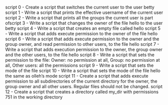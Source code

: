 script 0 - Create a script that switches the current user to the user betty
script 1 - Write a script that prints the effective username of the current user
script 2 - Write a script that prints all the groups the current user is part ofscript 3 - Write a script that changes the owner of the file hello to the user betty
script 4 - Write a script that creates an empty file called hello
script 5 - Write a script that adds execute permission to the owner of the file hello
script 6 - Write a script that adds execute permission to the owner and the group owner, and read permission to other users, to the file hello
script 7 - Write a script that adds execution permission to the owner, the group owner and the other users, to the file hello
script 8 - Write a script that sets the permission to the file: Owner: no permission at all, Group: no permission at all, Other users: all the permissions
script 9 - Write a script that sets the mode of the file
script 10 - Write a script that sets the mode of the file hello the same as olleh’s mode
script 11 - Create a script that adds execute permission to all subdirectories of the current directory for the owner, the group owner and all other users. Regular files should not be changed.
script 12 - Create a script that creates a directory called my_dir with permissions 751 in the working directory 

